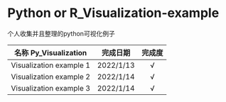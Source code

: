 # Python or R_Visualization-example
个人收集并且整理的python可视化例子

| 名称 Py_Visualization   | 完成日期  | 完成度 |
| ----------------------- | --------- | :----: |
| Visualization example 1 | 2022/1/13 |   √    |
| Visualization example 2 | 2022/1/14 |   √    |
| Visualization example 3 | 2022/1/14 |   √    |

